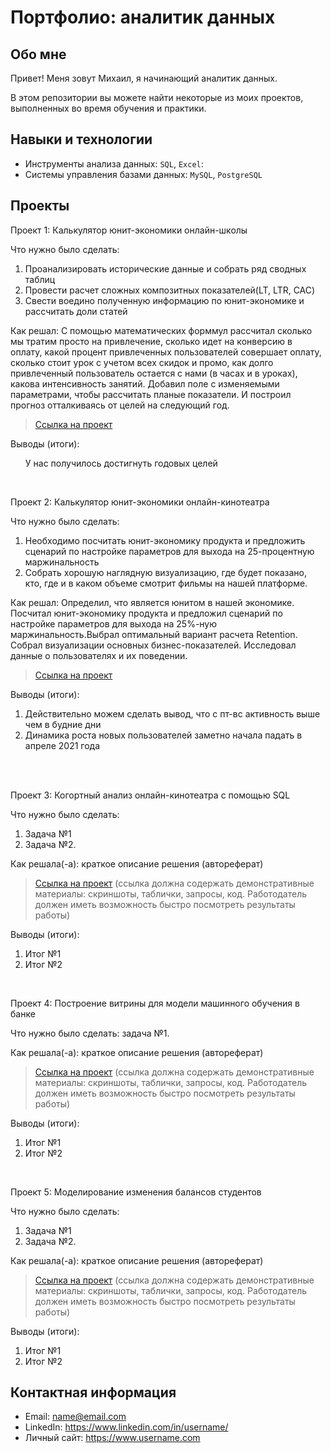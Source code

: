 # Портфолио: аналитик данных

## Обо мне 

Привет! Меня зовут Михаил, я начинающий аналитик данных. 

В этом репозитории вы можете найти некоторые из моих проектов, выполненных во время обучения и практики.
<br>

## Навыки и технологии
- Инструменты анализа данных: ``SQL``, ``Excel``: 
- Системы управления базами данных: ``MySQL``, ``PostgreSQL``


## Проекты
<p> Проект 1: Калькулятор юнит-экономики онлайн-школы</p>
<p>Что нужно было сделать:<p>
<ol>
  <li>Проанализировать исторические данные и собрать ряд сводных таблиц  
  <li>Провести расчет сложных композитных показателей(LT, LTR, CAC)
  <li>Свести воедино полученную информацию по юнит-экономике и рассчитать доли статей
    
</ol>

<p>Как решал:
С помощью математических форммул рассчитал сколько мы тратим просто на привлечение, сколько идет на конверсию в оплату, какой процент привлеченных пользователей совершает оплату, сколько стоит урок с учетом всех скидок и промо, как долго привлеченный пользователь остается с нами (в часах и в уроках), какова интенсивность занятий. Добавил поле с изменяемыми параметрами, чтобы рассчитать планые показатели. И построил прогноз отталкиваясь от целей на следующий год.  
<p>


> <a href="https://docs.google.com/spreadsheets/d/1vJzxpHr6NQy4aRs2sPQhfV36tADNi5L_/edit#gid=1896091894">Ссылка на проект</a>
 
<p>Выводы (итоги):<p>
<ol>
  У нас получилось достигнуть годовых целей
</ol>
<br> 

<p> Проект 2: Калькулятор юнит-экономики онлайн-кинотеатра</p>
<p>Что нужно было сделать:<p>
<ol>
  <li>Необходимо посчитать юнит-экономику продукта и предложить сценарий по настройке параметров для выхода на 25-процентную маржинальность</li>
  <li>Собрать хорошую наглядную визуализацию, где будет показано, кто, где и в каком объеме смотрит фильмы на нашей платформе.</li>
</ol>

<p>Как решал: Определил, что является юнитом в нашей экономике. Посчитал юнит-экономику продукта и предложил сценарий по настройке параметров для выхода на 25%-ную маржинальность.Выбрал оптимальный вариант расчета Retention. Собрал визуализации основных бизнес-показателей. Исследовал данные о пользователях и их поведении.<p>

> <a href="https://docs.google.com/spreadsheets/d/16D44TyVgSe4N1rMZ91_JO0gBMXPH2hLu/edit#gid=1223403638">Ссылка на проект</a>
 
<p>Выводы (итоги):<p>
<ol>
  <li>Действительно можем сделать вывод, что с пт-вс активность выше чем в будние дни	</li>
  <li>Динамика роста новых пользователей заметно начала падать в апреле 2021 года		</li>
</ol>
<br> 

<br> 
<p> Проект 3: Когортный анализ онлайн-кинотеатра с помощью SQL</p>
<p>Что нужно было сделать:<p>
<ol>
  <li>Задача №1</li>
  <li>Задача №2.</li>
</ol>

<p>Как решала(-а): краткое описание решения (автореферат)<p>
  
> <a href="https://drive.google.com/drive/folders/1wdD-mfSeIsHWgrMLJz8Tv_ClAuP_EAOQ?usp=sharing">Ссылка на проект</a>
(ссылка должна содержать демонстративные материалы: скриншоты, таблички, запросы, код. Работодатель должен иметь возможность быстро посмотреть результаты работы)

  <p>Выводы (итоги):<p>
<ol>
  <li>Итог №1</li>
  <li>Итог №2</li>
</ol>

<br> 
<p>Проект 4: Построение витрины для модели машинного обучения в банке </p> 
<p>Что нужно было сделать: задача №1.<p>
  
<p>Как решала(-а): краткое описание решения (автореферат)<p>

> <a href="https://drive.google.com/drive/folders/1QOk5AAh6x7jK_yHgfKI2sUFYR7AWUi5u">Ссылка на проект</a>
(ссылка должна содержать демонстративные материалы: скриншоты, таблички, запросы, код. Работодатель должен иметь возможность быстро посмотреть результаты работы)
  
 <p>Выводы (итоги):<p>
<ol>
  <li>Итог №1</li>
  <li>Итог №2</li>
</ol>
<br> 


<p>Проект 5: Моделирование изменения балансов студентов</p> 
<p>Что нужно было сделать:<p>
<ol>
  <li>Задача №1</li>
  <li>Задача №2.</li>
</ol>

<p>Как решала(-а): краткое описание решения (автореферат)<p>

> <a href="https://github.com/Skyproportfolio/data-analytics-5month/blob/main/Проект%205.xlsx">Ссылка на проект</a>
(ссылка должна содержать демонстративные материалы: скриншоты, таблички, запросы, код. Работодатель должен иметь возможность быстро посмотреть результаты работы)
 
 <p>Выводы (итоги):<p>
<ol>
  <li>Итог №1</li>
  <li>Итог №2</li>
</ol>

## Контактная информация
- Email: name@email.com
- LinkedIn: https://www.linkedin.com/in/username/
- Личный сайт: https://www.username.com
